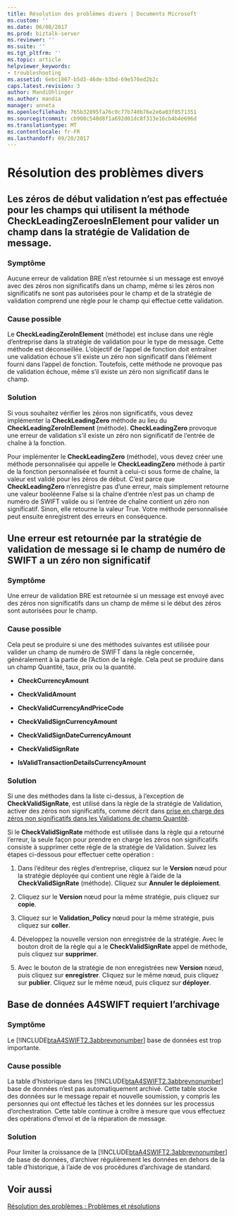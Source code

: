 ```yaml
---
title: Résolution des problèmes divers | Documents Microsoft
ms.custom: ''
ms.date: 06/08/2017
ms.prod: biztalk-server
ms.reviewer: ''
ms.suite: ''
ms.tgt_pltfrm: ''
ms.topic: article
helpviewer_keywords:
- troubleshooting
ms.assetid: 6ebc1867-b5d3-46de-b3bd-69e570ed2b2c
caps.latest.revision: 3
author: MandiOhlinger
ms.author: mandia
manager: anneta
ms.openlocfilehash: 765b32895fa76c0c77b740b76e2e6a03f0571351
ms.sourcegitcommit: cb908c540d8f1a692d01dc8f313e16cb4b4e696d
ms.translationtype: MT
ms.contentlocale: fr-FR
ms.lasthandoff: 09/20/2017
---
```

# <a name="miscellaneous-troubleshooting"></a>Résolution des problèmes divers
## <a name="leading-zeroes-validation-is-not-performed-for-fields-that-use-the-checkleadingzeroesinelement-method-to-validate-a-field-in-the-message-validation-policy"></a>Les zéros de début validation n’est pas effectuée pour les champs qui utilisent la méthode CheckLeadingZeroesInElement pour valider un champ dans la stratégie de Validation de message.  
  
### <a name="symptom"></a>Symptôme  
 Aucune erreur de validation BRE n’est retournée si un message est envoyé avec des zéros non significatifs dans un champ, même si les zéros non significatifs ne sont pas autorisées pour le champ et de la stratégie de validation comprend une règle pour le champ qui effectue cette validation.  
  
### <a name="possible-cause"></a>Cause possible  
 Le **CheckLeadingZeroInElement** (méthode) est incluse dans une règle d’entreprise dans la stratégie de validation pour le type de message. Cette méthode est déconseillée. L’objectif de l’appel de fonction doit entraîner une validation échoue s’il existe un zéro non significatif dans l’élément fourni dans l’appel de fonction. Toutefois, cette méthode ne provoque pas de validation échoue, même s’il existe un zéro non significatif dans le champ.  
  
### <a name="solution"></a>Solution  
 Si vous souhaitez vérifier les zéros non significatifs, vous devez implémenter la **CheckLeadingZero** méthode au lieu du **CheckLeadingZeroInElement** (méthode). **CheckLeadingZero** provoque une erreur de validation s’il existe un zéro non significatif de l’entrée de chaîne à la fonction.  
  
 Pour implémenter le **CheckLeadingZero** (méthode), vous devez créer une méthode personnalisée qui appelle le **CheckLeadingZero** méthode à partir de la fonction personnalisée et fournit à celui-ci sous forme de chaîne, la valeur est validé pour les zéros de début. C’est parce que **CheckLeadingZero** n’enregistre pas d’une erreur, mais simplement retourne une valeur booléenne False si la chaîne d’entrée n’est pas un champ de numéro de SWIFT valide ou si l’entrée de chaîne contient un zéro non significatif. Sinon, elle retourne la valeur True. Votre méthode personnalisée peut ensuite enregistrent des erreurs en conséquence.  
  
## <a name="an-error-is-returned-by-the-message-validation-policy-if-the-swift-number-field-has-a-leading-zero"></a>Une erreur est retournée par la stratégie de validation de message si le champ de numéro de SWIFT a un zéro non significatif  
  
### <a name="symptom"></a>Symptôme  
 Une erreur de validation BRE est retournée si un message est envoyé avec des zéros non significatifs dans un champ de même si le début des zéros sont autorisées pour le champ.  
  
### <a name="possible-cause"></a>Cause possible  
 Cela peut se produire si une des méthodes suivantes est utilisée pour valider un champ de numéro de SWIFT dans la règle concernée, généralement à la partie de l’Action de la règle. Cela peut se produire dans un champ Quantité, taux, prix ou la quantité.  
  
-   **CheckCurrencyAmount**  
  
-   **CheckValidAmount**  
  
-   **CheckValidCurrencyAndPriceCode**  
  
-   **CheckValidSignCurrencyAmount**  
  
-   **CheckValidSignDateCurrencyAmount**  
  
-   **CheckValidSignRate**  
  
-   **IsValidTransactionDetailsCurrencyAmount**  
  
### <a name="solution"></a>Solution  
 Si une des méthodes dans la liste ci-dessus, à l’exception de **CheckValidSignRate**, est utilisé dans la règle de la stratégie de Validation, activer des zéros non significatifs, comme décrit dans [prise en charge des zéros non significatifs dans les Validations de champ Quantité](../../adapters-and-accelerators/accelerator-swift/supporting-leading-zeros-in-amount-field-validations.md).  
  
 Si le **CheckValidSignRate** méthode est utilisée dans la règle qui a retourné l’erreur, la seule façon pour prendre en charge les zéros non significatifs consiste à supprimer cette règle de la stratégie de Validation. Suivez les étapes ci-dessous pour effectuer cette opération :  
  
1.  Dans l’éditeur des règles d’entreprise, cliquez sur le **Version** nœud pour la stratégie déployée qui contient une règle à l’aide de la **CheckValidSignRate** (méthode). Cliquez sur **Annuler le déploiement**.  
  
2.  Cliquez sur le **Version** nœud pour la même stratégie, puis cliquez sur **copie**.  
  
3.  Cliquez sur le **Validation_Policy** nœud pour la même stratégie, puis cliquez sur **coller**.  
  
4.  Développez la nouvelle version non enregistrée de la stratégie. Avec le bouton droit de la règle qui a le **CheckValidSignRate** appel de méthode, puis cliquez sur **supprimer**.  
  
5.  Avec le bouton de la stratégie de non enregistrées new **Version** nœud, puis cliquez sur **enregistrer**. Cliquez sur le même nœud, puis cliquez sur **publier**. Cliquez sur le même nœud, puis cliquez sur **déployer**.  
  
## <a name="a4swift-database-requires-archiving"></a>Base de données A4SWIFT requiert l’archivage  
  
### <a name="symptom"></a>Symptôme  
 Le [!INCLUDE[btaA4SWIFT2.3abbrevnonumber](../../includes/btaa4swift2-3abbrevnonumber-md.md)] base de données est trop importante.  
  
### <a name="possible-cause"></a>Cause possible  
 La table d’historique dans les [!INCLUDE[btaA4SWIFT2.3abbrevnonumber](../../includes/btaa4swift2-3abbrevnonumber-md.md)] base de données n’est pas automatiquement archivé. Cette table stocke des données sur le message repair et nouvelle soumission, y compris les personnes qui ont effectué les tâches et les données sur les processus d’orchestration. Cette table continue à croître à mesure que vous effectuez des opérations d’envoi et de la réparation de message.  
  
### <a name="solution"></a>Solution  
 Pour limiter la croissance de la [!INCLUDE[btaA4SWIFT2.3abbrevnonumber](../../includes/btaa4swift2-3abbrevnonumber-md.md)] de base de données, d’archiver régulièrement les données en dehors de la table d’historique, à l’aide de vos procédures d’archivage de standard.  
  
## <a name="see-also"></a>Voir aussi  
 [Résolution des problèmes : Problèmes et résolutions](../../adapters-and-accelerators/accelerator-swift/troubleshooting-issues-and-resolutions1.md)